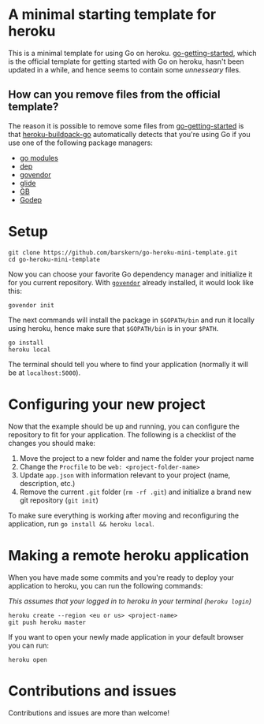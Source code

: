 # A minimal starting template for heroku

This is a minimal template for using Go on heroku. [go-getting-started], which is the official template for getting started with Go on heroku, hasn't been updated in a while, and hence seems to contain some *unnesseary* files.

## How can you remove files from the official template?

The reason it is possible to remove some files from [go-getting-started] is that [heroku-buildpack-go] automatically detects that you're using Go if you use one of the following package managers:

- [go modules]
- [dep]
- [govendor]
- [glide]
- [GB]
- [Godep]

# Setup

```
git clone https://github.com/barskern/go-heroku-mini-template.git
cd go-heroku-mini-template
```

Now you can choose your favorite Go dependency manager and initialize it for you current repository. With [`govendor`](https://github.com/kardianos/govendor) already installed, it would look like this:

```
govendor init
```

The next commands will install the package in `$GOPATH/bin` and run it locally using heroku, hence make sure that `$GOPATH/bin` is in your `$PATH`.

```
go install
heroku local
```

The terminal should tell you where to find your application (normally it will be at `localhost:5000`).

# Configuring your new project

Now that the example should be up and running, you can configure the repository to fit for your application. The following is a checklist of the changes you should make:

1. Move the project to a new folder and name the folder your project name
2. Change the `Procfile` to be `web: <project-folder-name>`
3. Update `app.json` with information relevant to your project (name, description, etc.)
4. Remove the current `.git` folder (`rm -rf .git`) and initialize a brand new git repository (`git init`)

To make sure everything is working after moving and reconfiguring the application, run `go install && heroku local`.

# Making a remote heroku application

When you have made some commits and you're ready to deploy your application to heroku, you can run the following commands:

*This assumes that your logged in to heroku in your terminal (`heroku login`)*

```
heroku create --region <eu or us> <project-name>
git push heroku master
```

If you want to open your newly made application in your default browser you can run:

```
heroku open
```

# Contributions and issues

Contributions and issues are more than welcome!

[heroku-buildpack-go]: https://github.com/heroku/heroku-buildpack-go
[go-getting-started]: https://github.com/heroku/go-getting-started
[go modules]: https://github.com/golang/go/wiki/Modules
[dep]: https://github.com/golang/dep
[govendor]: https://github.com/kardianos/govendor
[glide]: https://github.com/Masterminds/glide
[GB]: https://getgb.io/
[Godep]: https://github.com/tools/godep
